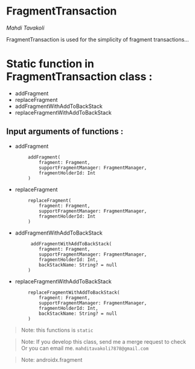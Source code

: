 <h1 class="code-line" data-line-start=0 data-line-end=1 ><a id="FragmentTransaction_0"></a>FragmentTransaction</h1>
<p class="has-line-data" data-line-start="1" data-line-end="2"><em>Mahdi Tavakoli</em></p>
<p class="has-line-data" data-line-start="3" data-line-end="4">FragmentTransaction is used for the simplicity of fragment transactions…</p>
<h1 class="code-line" data-line-start=5 data-line-end=6 ><a id="Static_function_in_FragmentTransaction_class___5"></a>Static function in FragmentTransaction class  :</h1>
<ul>
<li class="has-line-data" data-line-start="7" data-line-end="8">addFragment</li>
<li class="has-line-data" data-line-start="8" data-line-end="9">replaceFragment</li>
<li class="has-line-data" data-line-start="9" data-line-end="10">addFragmentWithAddToBackStack</li>
<li class="has-line-data" data-line-start="10" data-line-end="11">replaceFragmentWithAddToBackStack</li>
</ul>
<h2 class="code-line" data-line-start=14 data-line-end=15 ><a id="Input_arguments_of_functions__14"></a>Input arguments of functions :</h2>
<ul>
<li class="has-line-data" data-line-start="15" data-line-end="16">addFragment</li>
</ul>
<pre><code class="has-line-data" data-line-start="17" data-line-end="23" class="language-sh">        addFragment(
            fragment: Fragment,
            supportFragmentManager: FragmentManager,
            fragmentHolderId: Int
        ) 
</code></pre>
<ul>
<li class="has-line-data" data-line-start="24" data-line-end="25">replaceFragment</li>
</ul>
<pre><code class="has-line-data" data-line-start="26" data-line-end="32" class="language-sh">        replaceFragment(
            fragment: Fragment,
            supportFragmentManager: FragmentManager,
            fragmentHolderId: Int
        )
</code></pre>
<ul>
<li class="has-line-data" data-line-start="32" data-line-end="33">addFragmentWithAddToBackStack</li>
</ul>
<pre><code class="has-line-data" data-line-start="34" data-line-end="41" class="language-sh">         addFragmentWithAddToBackStack(
            fragment: Fragment,
            supportFragmentManager: FragmentManager,
            fragmentHolderId: Int,
            backStackName: String? = null
        )
</code></pre>
<ul>
<li class="has-line-data" data-line-start="41" data-line-end="42">replaceFragmentWithAddToBackStack</li>
</ul>
<pre><code class="has-line-data" data-line-start="43" data-line-end="50" class="language-sh">        replaceFragmentWithAddToBackStack(
            fragment: Fragment,
            supportFragmentManager: FragmentManager,
            fragmentHolderId: Int,
            backStackName: String? = null
        )
</code></pre>
<blockquote>
<p class="has-line-data" data-line-start="50" data-line-end="51">Note: this functions is <code>static</code></p>
</blockquote>
<blockquote>
<p class="has-line-data" data-line-start="53" data-line-end="55">Note: If you develop this class, send me a merge request to check<br>
Or you can email me. <code>mahditavakoli7878@gmail.com</code></p>
</blockquote>

<blockquote>
<p class="has-line-data" data-line-start="53" data-line-end="55">Note: androidx.fragment<br>
</blockquote>


